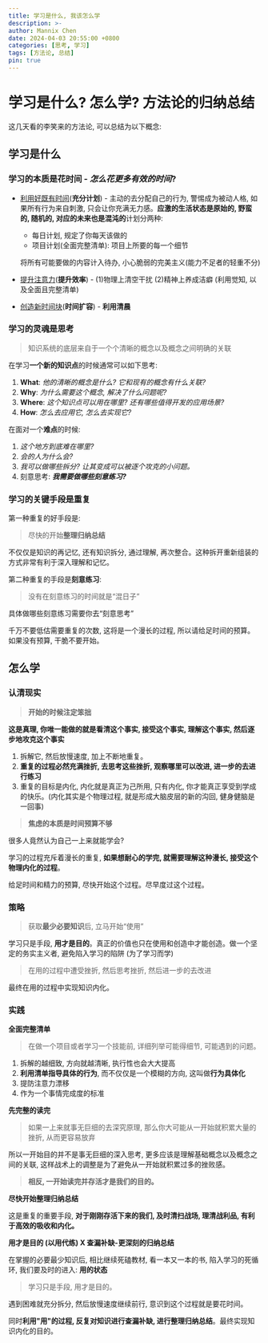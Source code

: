 ```yaml
---
title: 学习是什么, 我该怎么学
description: >-
author: Mannix Chen
date: 2024-04-03 20:55:00 +0800
categories: [思考, 学习]
tags: [方法论, 总结]
pin: true
---
```


# 学习是什么? 怎么学? 方法论的归纳总结

这几天看的李笑来的方法论, 可以总结为以下概念:

## **学习是什么**

### **学习的本质是花时间** - _怎么花更多有效的时间_?

- <u>利用好既有时间</u>(**充分计划**) - 主动的去分配自己的行为, 警惕成为被动人格, 如果所有行为来自刺激, 只会让你充满无力感。**应激的生活状态是原始的, 野蛮的, 随机的, 对应的未来也是混沌的**计划分两种:

  - 每日计划, 规定了你每天该做的
  - 项目计划(全面完整清单): 项目上所要的每一个细节

  将所有可能要做的内容计入待办, 小心脆弱的完美主义(能力不足者的轻重不分)

- <u>提升注意力</u>(**提升效率**) - (1)物理上清空干扰 (2)精神上养成洁癖 (利用觉知, 以及全面且完整清单)
- <u>创造新时间块</u>(**时间扩容**) - **利用清晨**

### **学习的灵魂是思考**

> 知识系统的底层来自于一个个清晰的概念以及概念之间明确的关联

在学习**一个新的知识点**的时候通常可以如下思考:

1. **What**: _他的清晰的概念是什么? 它和现有的概念有什么关联?_
2. **Why**: _为什么需要这个概念, 解决了什么问题呢?_
3. **Where**: _这个知识点可以用在哪里? 还有哪些值得开发的应用场景?_
4. **How**: _怎么去应用它, 怎么去实现它?_

在面对一个**难点**的时候:

1. _这个地方到底难在哪里?_
2. _会的人为什么会?_
3. _我可以做哪些拆分? 让其变成可以被逐个攻克的小问题。_
4. 刻意思考: **_我需要做哪些刻意练习?_**

### **学习的关键手段是重复**

第一种重复的好手段是:

> 尽快的开始**整理归纳总结**

不仅仅是知识的再记忆, 还有知识拆分, 通过理解, 再次整合。这种拆开重新组装的方式非常有利于深入理解和记忆。

第二种重复的手段是**刻意练习**:

> 没有在刻意练习的时间就是“混日子”

具体做哪些刻意练习需要你去“刻意思考”

千万不要低估需要重复的次数, 这将是一个漫长的过程, 所以请给足时间的预算。如果没有预算, 干脆不要开始。

## 怎么学

### **认清现实**

> **开始的时候注定笨拙**

**这是真理, 你唯一能做的就是看清这个事实, 接受这个事实, 理解这个事实, 然后逐步地攻克这个事实**

1. 拆解它, 然后放慢速度, 加上不断地重复。
2. **重复的过程必然充满挫折, 去思考这些挫折, 观察哪里可以改进, 进一步的去进行练习**
3. 重复的目标是内化, 内化就是真正为己所用, 只有内化, 你才能真正享受到学成的快乐。(内化其实是个物理过程, 就是形成大脑皮层的新的沟回, 健身健脑是一回事)

> **焦虑的本质是时间预算不够**

很多人竟然认为自己一上来就能学会?

学习的过程充斥着漫长的重复, **如果想耐心的学完, 就需要理解这种漫长, 接受这个物理内化的过程**。

给足时间和精力的预算, 尽快开始这个过程。尽早度过这个过程。

### **策略**

> 获取**最少必要知识**后, 立马开始“使用”

学习只是手段, **用才是目的**。真正的价值也只在使用和创造中才能创造。做一个坚定的务实主义者, 避免陷入学习的陷阱 (为了学习而学)

> 在用的过程中遭受挫折, 然后思考挫折, 然后进一步的去改进

最终在用的过程中实现知识内化。

### **实践**

**全面完整清单**

> 在做一个项目或者学习一个技能前, 详细列举可能得细节, 可能遇到的问题。

1. 拆解的越细致, 方向就越清晰, 执行性也会大大提高
2. **利用清单指导具体的行为**, 而不仅仅是一个模糊的方向, 这叫做**行为具体化**
3. 提防注意力漂移
4. 作为一个事情完成度的标准

**先完整的读完**

> 如果一上来就事无巨细的去深究原理, 那么你大可能从一开始就积累大量的挫折, 从而更容易放弃

所以一开始目的并不是事无巨细的深入思考, 更多应该是理解基础概念以及概念之间的关联, 这样战术上的调整是为了避免从一开始就积累过多的挫败感。

> **相反, 一开始读完并存活才是我们的目的。**

**尽快开始整理归纳总结**

这是重复的重要手段, **对于刚刚存活下来的我们, 及时清扫战场, 理清战利品, 有利于高效的吸收和内化。**

**用才是目的 (以用代练) X 查漏补缺-更深刻的归纳总结**

在掌握的必要最少知识后, 相比继续死磕教材, 看一本又一本的书, 陷入学习的死循环, 我们要及时的进入: **用的状态**

> 学习只是手段, 用才是目的。

遇到困难就充分拆分, 然后放慢速度继续前行, 意识到这个过程就是要花时间。

同时**利用"用"的过程, 反复对知识进行查漏补缺, 进行整理归纳总结**。最终实现知识内化的目的。
